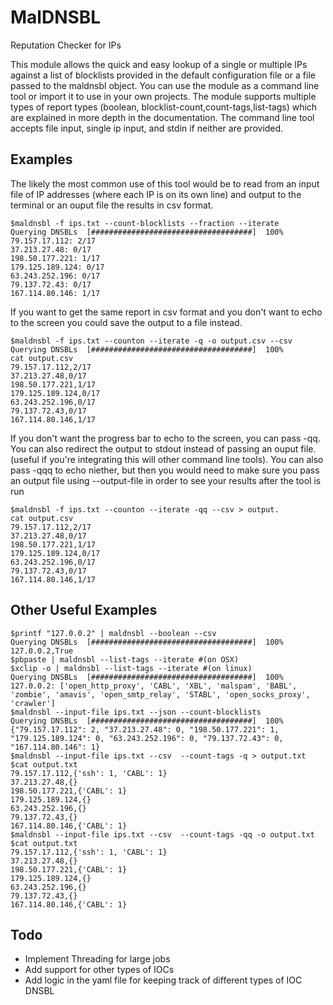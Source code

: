 # MalDNSBL 
Reputation Checker for IPs

This module allows the quick and easy lookup of a single or multiple IPs
against a list of blocklists provided in the default configuration file
or a file passed to the maldnsbl object.  You can use the module as a command
line tool or import it to use in your own projects.  The module supports multiple
types of report types (boolean, blocklist-count,count-tags,list-tags) which are
explained in more depth in the documentation.  The command line tool accepts file input,
single ip input, and stdin if neither are provided.

## Examples

The likely the most common use of this tool would be to read from an input file
of IP addresses (where each IP is on its own line) and output to the terminal or an ouput file the
results in csv format.
```
$maldnsbl -f ips.txt --count-blocklists --fraction --iterate
Querying DNSBLs  [####################################]  100%             
79.157.17.112: 2/17
37.213.27.48: 0/17
198.50.177.221: 1/17
179.125.189.124: 0/17
63.243.252.196: 0/17
79.137.72.43: 0/17
167.114.80.146: 1/17 
```

If you want to get the same report in csv format and you don't want to echo to the screen
you could save the output to a file instead.

```
$maldnsbl -f ips.txt --counton --iterate -q -o output.csv --csv
Querying DNSBLs  [####################################]  100% 
cat output.csv
79.157.17.112,2/17
37.213.27.48,0/17
198.50.177.221,1/17
179.125.189.124,0/17
63.243.252.196,0/17
79.137.72.43,0/17
167.114.80.146,1/17
```

If you don't want the progress bar to echo to the screen, you can pass -qq.
You can also redirect the output to stdout instead of passing an ouput file.
(useful if you're integrating this will other command line tools).
You can also pass -qqq to echo niether, but then you would need to make sure you pass
an output file using --output-file in order to see your results after the tool is run

```
$maldnsbl -f ips.txt --counton --iterate -qq --csv > output.
cat output.csv
79.157.17.112,2/17
37.213.27.48,0/17
198.50.177.221,1/17
179.125.189.124,0/17
63.243.252.196,0/17
79.137.72.43,0/17
167.114.80.146,1/17
```
## Other Useful Examples
```
$printf "127.0.0.2" | maldnsbl --boolean --csv
Querying DNSBLs  [####################################]  100%
127.0.0.2,True
$pbpaste | maldnsbl --list-tags --iterate #(on OSX)
$xclip -o | maldnsbl --list-tags --iterate #(on linux)
Querying DNSBLs  [####################################]  100%             
127.0.0.2: ['open_http_proxy', 'CABL', 'XBL', 'malspam', 'BABL', 'zombie', 'amavis', 'open_smtp_relay', 'STABL', 'open_socks_proxy', 'crawler']
$maldnsbl --input-file ips.txt --json --count-blocklists
Querying DNSBLs  [####################################]  100%             
{"79.157.17.112": 2, "37.213.27.48": 0, "198.50.177.221": 1, "179.125.189.124": 0, "63.243.252.196": 0, "79.137.72.43": 0, "167.114.80.146": 1}
$maldnsbl --input-file ips.txt --csv  --count-tags -q > output.txt
$cat output.txt
79.157.17.112,{'ssh': 1, 'CABL': 1}
37.213.27.48,{}
198.50.177.221,{'CABL': 1}
179.125.189.124,{}
63.243.252.196,{}
79.137.72.43,{}
167.114.80.146,{'CABL': 1}
$maldnsbl --input-file ips.txt --csv  --count-tags -qq -o output.txt
$cat output.txt
79.157.17.112,{'ssh': 1, 'CABL': 1}
37.213.27.48,{}
198.50.177.221,{'CABL': 1}
179.125.189.124,{}
63.243.252.196,{}
79.137.72.43,{}
167.114.80.146,{'CABL': 1}
```


## Todo
* Implement Threading for large jobs
* Add support for other types of IOCs
* Add logic in the yaml file for keeping track of different types of IOC DNSBL
